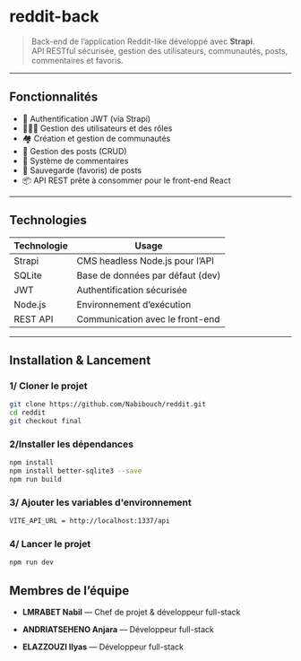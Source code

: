 # reddit-back

> Back-end de l’application Reddit-like développé avec **Strapi**.  
> API RESTful sécurisée, gestion des utilisateurs, communautés, posts, commentaires et favoris.

---

## Fonctionnalités

- 🔐 Authentification JWT (via Strapi)
- 🧑‍🤝‍🧑 Gestion des utilisateurs et des rôles
- 🏘️ Création et gestion de communautés
- 📝 Gestion des posts (CRUD)
- 💬 Système de commentaires
- 📌 Sauvegarde (favoris) de posts
- 📦 API REST prête à consommer pour le front-end React

---

## Technologies

| Technologie    | Usage                              |
|----------------|-------------------------------------|
| Strapi         | CMS headless Node.js pour l’API     |
| SQLite         | Base de données par défaut (dev)    |
| JWT            | Authentification sécurisée          |
| Node.js        | Environnement d’exécution           |
| REST API       | Communication avec le front-end     |

---

## Installation & Lancement

### 1/ Cloner le projet

```bash
git clone https://github.com/Nabibouch/reddit.git
cd reddit
git checkout final
```

### 2/Installer les dépendances

```bash
npm install
npm install better-sqlite3 --save
npm run build
```
### 3/ Ajouter les variables d'environnement 

```bash
VITE_API_URL = http://localhost:1337/api
```

### 4/ Lancer le projet

```bash
npm run dev
```

## Membres de l’équipe

- **LMRABET Nabil** — Chef de projet & développeur full-stack
  
- **ANDRIATSEHENO Anjara** — Développeur full-stack
  
- **ELAZZOUZI Ilyas** — Développeur full-stack
